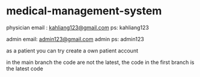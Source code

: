 # medical-management-system
physician email : kahliang123@gmail.com 
ps: kahliang123

admin email: admin123@gmail.com
admin ps: admin123

as a patient you can try create a own patient account

in the main branch the code are not the latest, 
the code in the first branch is the latest code
